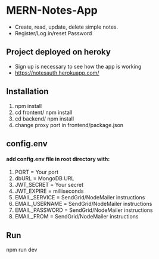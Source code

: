 # MERN-Notes-App
* Create, read, update, delete simple notes.
* Register/Log in/reset Password

## Project deployed on heroky
- Sign up is necessary to see how the app is working
- https://notesauth.herokuapp.com/

## Installation
1. npm install
2. cd frontent/ npm install
3. cd backend/ npm install
4. change proxy port in frontend/package.json

## config.env
#### add config.env file in root directory with:
1. PORT = Your port
2. dbURL = MongoDB URL
3. JWT_SECRET = Your secret
4. JWT_EXPIRE = milliseconds
5. EMAIL_SERVICE = SendGrid/NodeMailer instructions
6. EMAIL_USERNAME = SendGrid/NodeMailer instructions
7. EMAIL_PASSWORD = SendGrid/NodeMailer instructions
8. EMAIL_FROM = SendGrid/NodeMailer instructions

## Run
npm run dev
